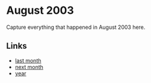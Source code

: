 # August 2003

Capture everything that happened in August 2003 here.

## Links
- [last month](calendar/months/2003-07.md)
- [next month](calendar/months/2003-09.md)
- [year](calendar/years/2003.md)